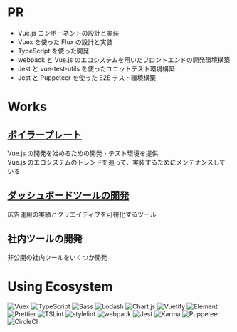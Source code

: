 # PR

- Vue.js コンポーネントの設計と実装
- Vuex を使った Flux の設計と実装
- TypeScript を使った開発
- webpack と Vue.js のエコシステムを用いたフロントエンドの開発環境構築
- Jest と vue-test-utils を使ったユニットテスト環境構築
- Jest と Puppeteer を使った E2E テスト環境構築

# Works

## [ボイラープレート](https://github.com/kurosame/vuejs-boilerplate)

Vue.js の開発を始めるための開発・テスト環境を提供  
Vue.js のエコシステムのトレンドを追って、実装するためにメンテナンスしている

## [ダッシュボードツールの開発](https://cadashboard.jp)

広告運用の実績とクリエイティブを可視化するツール

## 社内ツールの開発

非公開の社内ツールをいくつか開発

# Using Ecosystem

![Vuex](/vuex.png 'Vuex')
![TypeScript](/type-script.png 'TypeScript')
![Sass](/sass.png 'Sass')
![Lodash](/lodash.png 'Lodash')
![Chart.js](/chartjs.png 'Chart.js')
![Vuetify](/vuetify.png 'Vuetify')
![Element](/element.png 'Element')
![Prettier](/prettier.png 'Prettier')
![TSLint](/tslint.png 'TSLint')
![stylelint](/stylelint.png 'stylelint')
![webpack](/webpack.png 'webpack')
![Jest](/jest.png 'Jest')
![Karma](/karma.png 'Karma')
![Puppeteer](/puppeteer.png 'Puppeteer')
![CircleCI](/circleci.png 'CircleCI')
